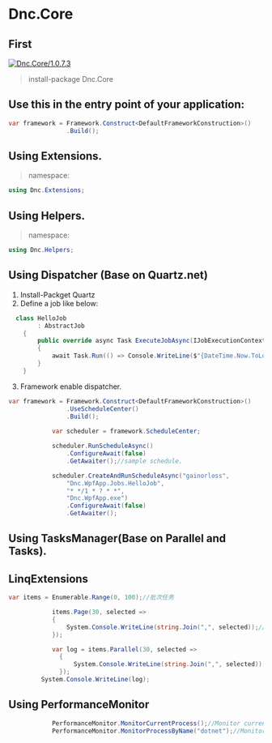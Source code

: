 ﻿Dnc.Core
===

## First

[![Dnc.Core/1.0.7.3](https://img.shields.io/badge/nuget-1.0.7.3-blue.svg)](https://www.nuget.org/packages/Dnc.Core/1.0.7.3)

> install-package Dnc.Core


## Use this in the entry point of your application: 

```c#
var framework = Framework.Construct<DefaultFrameworkConstruction>()
                .Build();
```

## Using Extensions.

> namespace:
```c#
using Dnc.Extensions;
```

## Using Helpers.
> namespace:
```c#
using Dnc.Helpers; 
```

## Using Dispatcher (Base on Quartz.net)

1. Install-Packget Quartz
2. Define a job like below:
```c#
  class HelloJob
        : AbstractJob
    {
        public override async Task ExecuteJobAsync(IJobExecutionContext context)
        {
            await Task.Run(() => Console.WriteLine($"{DateTime.Now.ToLongTimeString()}"));
        }
    }
```

3. Framework enable dispatcher.

```c#
var framework = Framework.Construct<DefaultFrameworkConstruction>()
                .UseScheduleCenter()
                .Build();
           
            var scheduler = framework.ScheduleCenter;

            scheduler.RunScheduleAsync()
                .ConfigureAwait(false)
                .GetAwaiter();//sample schedule.

            scheduler.CreateAndRunScheduleAsync("gainorloss",
                "Dnc.WpfApp.Jobs.HelloJob",
                "* */1 * ? * *",
                "Dnc.WpfApp.exe")
                .ConfigureAwait(false)
                .GetAwaiter();
```

## Using TasksManager(Base on Parallel and Tasks).

## LinqExtensions 

```c#
var items = Enumerable.Range(0, 100);//批次任务

            items.Page(30, selected =>
            {
                System.Console.WriteLine(string.Join(",", selected));//同步处理
            });

            var log = items.Parallel(30, selected =>
              {
                  System.Console.WriteLine(string.Join(",", selected));//并行处理
              });
         System.Console.WriteLine(log);
```

## Using PerformanceMonitor
```c#
            PerformanceMonitor.MonitorCurrentProcess();//Monitor current process.
            PerformanceMonitor.MonitorProcessByName("dotnet");//Monitor dotnet.exe.
```

